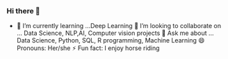 ### Hi there 👋
* 🌱 I’m currently learning ...Deep Learning
👯 I’m looking to collaborate on ... Data Science, NLP,AI, Computer vision projects
💬 Ask me about ... Data Science, Python, SQL, R programming, Machine Learning
😄 Pronouns: Her/she
⚡ Fun fact: I enjoy horse riding


